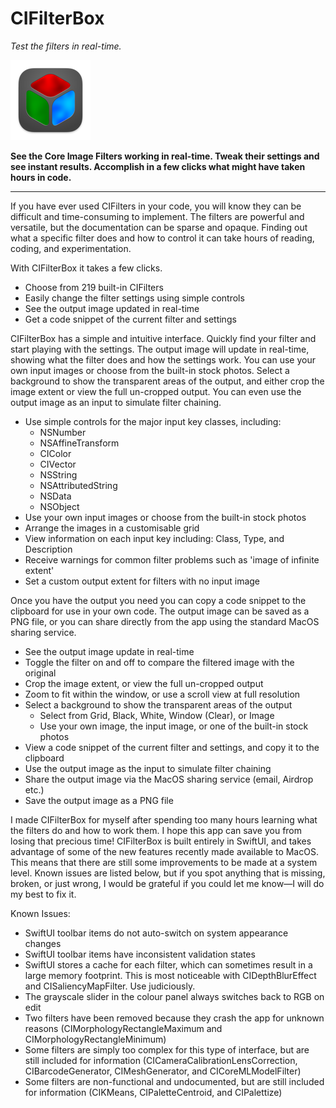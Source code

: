 # CIFilterBox

*Test the filters in real-time.*

![ReadingBar Icon](https://github.com/DavidWingate/CIFilterBox/raw/main/icon_128x128.png)

**See the Core Image Filters working in real-time. Tweak their settings and see instant results. Accomplish in a few clicks what might have taken hours in code.**

---

If you have ever used CIFilters in your code, you will know they can be difficult and time-consuming to implement. The filters are powerful and versatile, but the documentation can be sparse and opaque. Finding out what a specific filter does and how to control it can take hours of reading, coding, and experimentation.

With CIFilterBox it takes a few clicks.

- Choose from 219 built-in CIFilters
- Easily change the filter settings using simple controls
- See the output image updated in real-time
- Get a code snippet of the current filter and settings

CIFilterBox has a simple and intuitive interface. Quickly find your filter and start playing with the settings. The output image will update in real-time, showing what the filter does and how the settings work. You can use your own input images or choose from the built-in stock photos. Select a background to show the transparent areas of the output, and either crop the image extent or view the full un-cropped output. You can even use the output image as an input to simulate filter chaining.

- Use simple controls for the major input key classes, including:
  - NSNumber
  - NSAffineTransform
  - CIColor
  - CIVector
  - NSString
  - NSAttributedString
  - NSData
  - NSObject
- Use your own input images or choose from the built-in stock photos
- Arrange the images in a customisable grid
- View information on each input key including: Class, Type, and Description
- Receive warnings for common filter problems such as 'image of infinite extent'
- Set a custom output extent for filters with no input image

Once you have the output you need you can copy a code snippet to the clipboard for use in your own code. The output image can be saved as a PNG file, or you can share directly from the app using the standard MacOS sharing service.

- See the output image update in real-time
- Toggle the filter on and off to compare the filtered image with the original
- Crop the image extent, or view the full un-cropped output
- Zoom to fit within the window, or use a scroll view at full resolution
- Select a background to show the transparent areas of the output
  - Select from Grid, Black, White, Window (Clear), or Image
  - Use your own image, the input image, or one of the built-in stock photos
- View a code snippet of the current filter and settings, and copy it to the clipboard
- Use the output image as the input to simulate filter chaining
- Share the output image via the MacOS sharing service (email, Airdrop etc.)
- Save the output image as a PNG file

I made CIFilterBox for myself after spending too many hours learning what the filters do and how to work them. I hope this app can save you from losing that precious time! CIFilterBox is built entirely in SwiftUI, and takes advantage of some of the new features recently made available to MacOS. This means that there are still some improvements to be made at a system level. Known issues are listed below, but if you spot anything that is missing, broken, or just wrong, I would be grateful if you could let me know—I will do my best to fix it.

Known Issues:

- SwiftUI toolbar items do not auto-switch on system appearance changes
- SwiftUI toolbar items have inconsistent validation states
- SwiftUI stores a cache for each filter, which can sometimes result in a large memory footprint. This is most noticeable with CIDepthBlurEffect and CISaliencyMapFilter. Use judiciously.
- The grayscale slider in the colour panel always switches back to RGB on edit
- Two filters have been removed because they crash the app for unknown reasons (CIMorphologyRectangleMaximum and CIMorphologyRectangleMinimum)
- Some filters are simply too complex for this type of interface, but are still included for information (CICameraCalibrationLensCorrection, CIBarcodeGenerator, CIMeshGenerator, and CICoreMLModelFilter)
- Some filters are non-functional and undocumented, but are still included for information (CIKMeans, CIPaletteCentroid, and CIPalettize)
